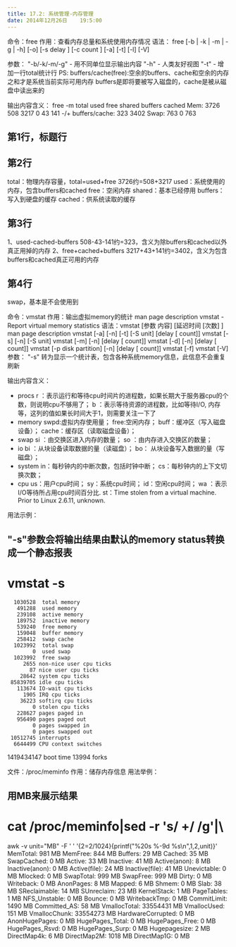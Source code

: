 ```yaml
---
title: 17.2: 系统管理-内存管理
date: 2014年12月26日	 19:5:00
---
```

 
命令：free
作用：查看内存总量和系统使用内存情况
语法：
free  [-b  |  -k | -m | -g | -h] [-o] [-s delay ] [-c count ] [-a] [-t]
       [-l] [-V]
 
参数：
"-b/-k/-m/-g" - 用不同单位显示输出内容
"-h" - 人类友好视图
"-t" - 增加一行total统计行
PS:
buffers/cache(free):空余的buffers、cache和空余的内存之和才是系统当前实际可用内存 
buffers是即将要被写入磁盘的，cache是被从磁盘中读出来的 
 
输出内容含义：
free -m
             total       used       free     shared    buffers     cached
Mem:          3726        508       3217          0         43        141
-/+ buffers/cache:        323       3402
Swap:          763          0        763
 
## 第1行，标题行
 
## 第2行
total：物理内存容量，total=used+free 3726约=508+3217
used：系统使用的内存，包含buffers和cached
free：空闲内存
shared：基本已经停用
buffers：写入到硬盘的缓存
cached：供系统读取的缓存
 
## 第3行
1、used-cached-buffers 508-43-141约=323，含义为除buffers和cached以外真正用掉的内存
2、free+cached+buffers 3217+43+141约=3402，含义为包含buffers和cached真正可用的内存
 
## 第4行
swap，基本是不会使用到
 
 
命令：vmstat
作用：输出虚拟memory的统计
man page description
vmstat - Report virtual memory statistics
语法：vmstat [参数 内容] [延迟时间 [次数] ]
man page description
vmstat [-a] [-n] [-t] [-S unit] [delay [ count]]
vmstat [-s] [-n] [-S unit]
vmstat [-m] [-n] [delay [ count]]
vmstat [-d] [-n] [delay [ count]]
vmstat [-p disk partition] [-n] [delay [ count]]
vmstat [-f]
vmstat [-V]
参数：
"-s" 转为显示一个统计表，包含各种系统memory信息，此信息不会重复刷新
 
输出内容含义：
* procs
r ：表示运行和等待cpu时间片的进程数，如果长期大于服务器cpu的个数，则说明cpu不够用了；
b ：表示等待资源的进程数，比如等待I/O, 内存等，这列的值如果长时间大于1，则需要关注一下了
* memory
swpd:虚拟内存使用量；
free:空闲内存；
buff：缓冲区（写入磁盘设备）；
cache：缓存区（读取磁盘设备）；
* swap
si ：由交换区进入内存的数量；
so ：由内存进入交换区的数量；
* io
bi ：从块设备读取数据的量（读磁盘）；
bo： 从块设备写入数据的量（写磁盘）；
* system
in：每秒钟内的中断次数，包括时钟中断；
cs：每秒钟内的上下文切换次数；
* cpu
us：用户cpu时间；
sy：系统cpu时间；
id：空闲cpu时间；
wa ：表示I/O等待所占用cpu时间百分比.
st：Time stolen from a virtual machine. Prior to Linux 2.6.11, unknown.
 
用法示例：
## "-s"参数会将输出结果由默认的memory status转换成一个静态报表
# vmstat -s
      1030528  total memory
       491288  used memory
       239108  active memory
       189752  inactive memory
       539240  free memory
       159048  buffer memory
       258412  swap cache
      1023992  total swap
            0  used swap
      1023992  free swap
         2655 non-nice user cpu ticks
           87 nice user cpu ticks
        28642 system cpu ticks
     85839705 idle cpu ticks
       113674 IO-wait cpu ticks
         1905 IRQ cpu ticks
        36223 softirq cpu ticks
            0 stolen cpu ticks
       228627 pages paged in
       956490 pages paged out
            0 pages swapped in
            0 pages swapped out
     10512745 interrupts
      6644499 CPU context switches
   1419434147 boot time
        13994 forks 
 
文件：/proc/meminfo
作用：储存内存信息
用法举例：
## 用MB来展示结果
# cat /proc/meminfo|sed -r 's/ +/ /g'|\
awk -v unit="MB" -F ' ' '{$2=$2/1024}{printf("%20s %-9d %s\n",$1,$2,unit)}'
           MemTotal: 981       MB
            MemFree: 844       MB
            Buffers: 29        MB
             Cached: 35        MB
         SwapCached: 0         MB
             Active: 33        MB
           Inactive: 41        MB
       Active(anon): 8         MB
     Inactive(anon): 0         MB
       Active(file): 24        MB
     Inactive(file): 41        MB
        Unevictable: 0         MB
            Mlocked: 0         MB
          SwapTotal: 999       MB
           SwapFree: 999       MB
              Dirty: 0         MB
          Writeback: 0         MB
          AnonPages: 8         MB
             Mapped: 6         MB
              Shmem: 0         MB
               Slab: 38        MB
       SReclaimable: 14        MB
         SUnreclaim: 23        MB
        KernelStack: 1         MB
         PageTables: 1         MB
       NFS_Unstable: 0         MB
             Bounce: 0         MB
       WritebackTmp: 0         MB
        CommitLimit: 1490      MB
       Committed_AS: 58        MB
       VmallocTotal: 33554431  MB
        VmallocUsed: 151       MB
       VmallocChunk: 33554273  MB
  HardwareCorrupted: 0         MB
      AnonHugePages: 0         MB
    HugePages_Total: 0         MB
     HugePages_Free: 0         MB
     HugePages_Rsvd: 0         MB
     HugePages_Surp: 0         MB
       Hugepagesize: 2         MB
        DirectMap4k: 6         MB
        DirectMap2M: 1018      MB
        DirectMap1G: 0         MB

